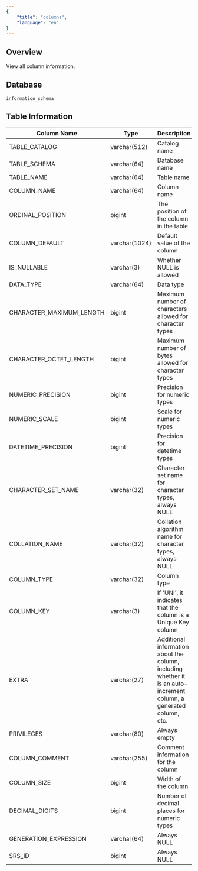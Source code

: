 ```yaml
---
{
    "title": "columns",
    "language": "en"
}
---
```


## Overview

View all column information.

## Database

```
information_schema
```

## Table Information

| Column Name              | Type          | Description                                                  |
| ------------------------ | ------------- | ------------------------------------------------------------ |
| TABLE_CATALOG            | varchar(512)  | Catalog name                                                 |
| TABLE_SCHEMA             | varchar(64)   | Database name                                                |
| TABLE_NAME               | varchar(64)   | Table name                                                   |
| COLUMN_NAME              | varchar(64)   | Column name                                                  |
| ORDINAL_POSITION         | bigint        | The position of the column in the table                      |
| COLUMN_DEFAULT           | varchar(1024) | Default value of the column                                  |
| IS_NULLABLE              | varchar(3)    | Whether NULL is allowed                                      |
| DATA_TYPE                | varchar(64)   | Data type                                                    |
| CHARACTER_MAXIMUM_LENGTH | bigint        | Maximum number of characters allowed for character types     |
| CHARACTER_OCTET_LENGTH   | bigint        | Maximum number of bytes allowed for character types          |
| NUMERIC_PRECISION        | bigint        | Precision for numeric types                                  |
| NUMERIC_SCALE            | bigint        | Scale for numeric types                                      |
| DATETIME_PRECISION       | bigint        | Precision for datetime types                                 |
| CHARACTER_SET_NAME       | varchar(32)   | Character set name for character types, always NULL          |
| COLLATION_NAME           | varchar(32)   | Collation algorithm name for character types, always NULL    |
| COLUMN_TYPE              | varchar(32)   | Column type                                                  |
| COLUMN_KEY               | varchar(3)    | If 'UNI', it indicates that the column is a Unique Key column |
| EXTRA                    | varchar(27)   | Additional information about the column, including whether it is an auto-increment column, a generated column, etc. |
| PRIVILEGES               | varchar(80)   | Always empty                                                 |
| COLUMN_COMMENT           | varchar(255)  | Comment information for the column                           |
| COLUMN_SIZE              | bigint        | Width of the column                                          |
| DECIMAL_DIGITS           | bigint        | Number of decimal places for numeric types                   |
| GENERATION_EXPRESSION    | varchar(64)   | Always NULL                                                  |
| SRS_ID                   | bigint        | Always NULL                                                  |